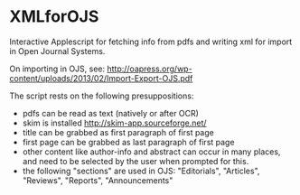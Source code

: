 XMLforOJS
=========

Interactive Applescript for fetching info from pdfs and writing xml for import in Open Journal Systems.

On importing in OJS, see: http://oapress.org/wp-content/uploads/2013/02/Import-Export-OJS.pdf

The script rests on the following presuppositions:

- pdfs can be read as text (natively or after OCR)
- skim is installed http://skim-app.sourceforge.net/ 
- title can be grabbed as first paragraph of first page
- first page can be grabbed as last paragraph of first page
- other content like author-info and abstract can occur in many places, and need to be selected by the user when prompted for this.
- the following "sections" are used in OJS: "Editorials", "Articles", "Reviews", "Reports", "Announcements"

